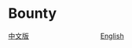 # Bounty

[中文版](https://github.com/Whisker17/Seer-For-China/blob/main/bounty/README.md)      &nbsp; &nbsp; &nbsp; &nbsp; &nbsp; &nbsp; &nbsp; &nbsp; &nbsp; &nbsp; &nbsp; &nbsp; &nbsp; &nbsp; &nbsp; &nbsp; &nbsp; &nbsp;                [English](https://github.com/Whisker17/Seer-For-China/blob/main/README-en.md)